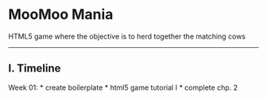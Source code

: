 # MooMoo Mania
HTML5 game where the objective is to herd together the matching cows

-----------------------------------------------
I. Timeline
-----------------------------------------------
Week 01:
	* create boilerplate
	* html5 game tutorial I
	* complete chp. 2